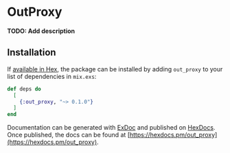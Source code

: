 # OutProxy

**TODO: Add description**

## Installation

If [available in Hex](https://hex.pm/docs/publish), the package can be installed
by adding `out_proxy` to your list of dependencies in `mix.exs`:

```elixir
def deps do
  [
    {:out_proxy, "~> 0.1.0"}
  ]
end
```

Documentation can be generated with [ExDoc](https://github.com/elixir-lang/ex_doc)
and published on [HexDocs](https://hexdocs.pm). Once published, the docs can
be found at [https://hexdocs.pm/out_proxy](https://hexdocs.pm/out_proxy).

